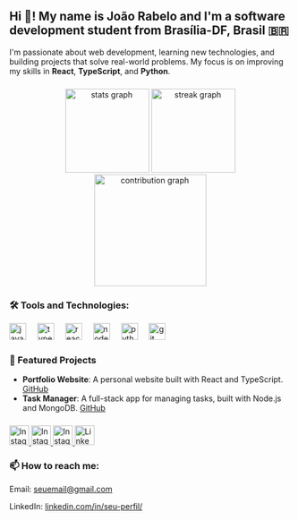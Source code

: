 <h2 align="left">Hi 👋! My name is João Rabelo and I'm a software development student from Brasília-DF, Brasil 🇧🇷</h2>
<p align="left">I'm passionate about web development, learning new technologies, and building projects that solve real-world problems. My focus is on improving my skills in <strong>React</strong>, <strong>TypeScript</strong>, and <strong>Python</strong>.</p>

###

<div align="center">
  <!-- Gráfico de estatísticas gerais com tema merko -->
  <img src="https://github-readme-stats.vercel.app/api?username=rabelojp&show_icons=true&include_all_commits=true&count_private=true&theme=merko&hide_border=false" height="150" alt="stats graph"  />
  
  <!-- Gráfico de streaks (dias consecutivos de contribuições) com tema merko -->
  <img src="https://streak-stats.demolab.com/?user=rabelojp&theme=merko&hide_border=false" height="150" alt="streak graph"  />
  
  <!-- Mapa de calor de contribuições com tema merko -->
  <img src="https://github-readme-activity-graph.vercel.app/graph?username=rabelojp&theme=merko" height="200" alt="contribution graph" />
</div>









###

###
</div>

###
<div align="left">
  <h3>🛠️ Tools and Technologies:</h3>
  <img src="https://cdn.jsdelivr.net/gh/devicons/devicon/icons/javascript/javascript-original.svg" height="30" alt="javascript logo" />
  <img width="12" />
  <img src="https://cdn.jsdelivr.net/gh/devicons/devicon/icons/typescript/typescript-original.svg" height="30" alt="typescript logo" />
  <img width="12" />
  <img src="https://cdn.jsdelivr.net/gh/devicons/devicon/icons/react/react-original.svg" height="30" alt="react logo" />
  <img width="12" />
  <img src="https://cdn.jsdelivr.net/gh/devicons/devicon/icons/nodejs/nodejs-original.svg" height="30" alt="node.js logo" />
  <img width="12" />
  <img src="https://cdn.jsdelivr.net/gh/devicons/devicon/icons/python/python-original.svg" height="30" alt="python logo" />
  <img width="12" />
  <img src="https://cdn.jsdelivr.net/gh/devicons/devicon/icons/git/git-original.svg" height="30" alt="git logo" />
</div>


###

<h3>🌟 Featured Projects</h3>
<ul>
  <li>
    <strong>Portfolio Website</strong>: A personal website built with React and TypeScript. 
    <a href="https://github.com/rabelojp/portfolio" target="_blank">GitHub</a>
  </li>
  <li>
    <strong>Task Manager</strong>: A full-stack app for managing tasks, built with Node.js and MongoDB. 
    <a href="https://github.com/rabelojp/task-manager" target="_blank">GitHub</a>
  </li>
</ul>

###

<div align="left">
  <!-- Link para o Instagram pessoal -->
  <a href="https://www.instagram.com/seu_instagram/" target="_blank">
    <img src="https://img.shields.io/static/v1?message=Instagram&logo=instagram&label=&color=E4405F&logoColor=white&labelColor=&style=for-the-badge" height="35" alt="Instagram pessoal" />
  </a>

  <!-- Link para o Instagram da Liga Acadêmica -->
  <a href="https://www.instagram.com/instagram_da_liga/" target="_blank">
    <img src="https://img.shields.io/static/v1?message=Instagram Liga Acadêmica&logo=instagram&label=&color=E4405F&logoColor=white&labelColor=&style=for-the-badge" height="35" alt="Instagram da Liga Acadêmica" />
  </a>

  <!-- Link para o Instagram da Agência -->
  <a href="https://www.instagram.com/instagram_da_agencia/" target="_blank">
    <img src="https://img.shields.io/static/v1?message=Instagram Agência&logo=instagram&label=&color=E4405F&logoColor=white&labelColor=&style=for-the-badge" height="35" alt="Instagram da Agência" />
  </a>

  <!-- Link para o LinkedIn pessoal -->
  <a href="https://www.linkedin.com/in/seu_linkedin/" target="_blank">
    <img src="https://img.shields.io/static/v1?message=LinkedIn&logo=linkedin&label=&color=0077B5&logoColor=white&labelColor=&style=for-the-badge" height="35" alt="LinkedIn pessoal" />
  </a>
</div>

###

<h3>📫 How to reach me:</h3>
<p>Email: <a href="mailto:seuemail@gmail.com">seuemail@gmail.com</a></p>
<p>LinkedIn: <a href="https://www.linkedin.com/in/seu-perfil/">linkedin.com/in/seu-perfil/</a></p>



<br clear="both">

###
